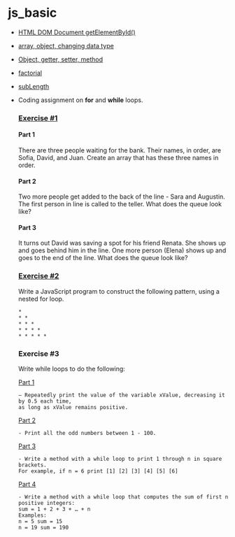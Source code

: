 # js_basic

- [HTML DOM Document getElementById()](index.js)
- [array, object, changing data type](data_type.js)
- [Object, getter, setter, method](object.js)
- [factorial](factorial.js)
- [subLength](subLength.js)

- Coding assignment on **for** and **while** loops.

    ### [Exercise #1](exercise1.js)

    #### Part 1
    There are three people waiting for the bank. Their names, in order, are Sofia, David, and Juan.
    Create an array that has these three names in order.

    #### Part 2

    Two more people get added to the back of the line - Sara and Augustin.
    The first person in line is called to the teller.
    What does the queue look like?

    #### Part 3

    It turns out David was saving a spot for his friend Renata. She shows up and goes behind him in the line. One more person (Elena) shows up and goes to the end of the line.
    What does the queue look like?

    ### [Exercise #2](exercise2.js)

    Write a JavaScript program to construct the following pattern, using a nested for loop.

    ```
    *  
    * *  
    * * *  
    * * * *  
    * * * * *
    ```
    ### Exercise #3 
    Write while loops to do the following:

    [Part 1](exercise3_1.js)
    ```
    – Repeatedly print the value of the variable xValue, decreasing it by 0.5 each time,
    as long as xValue remains positive.
    ```
    [Part 2](exercise3_2.js)
    ```
    - Print all the odd numbers between 1 - 100.
    ```
    [Part 3](exercise3_3.js)
    ```
    - Write a method with a while loop to print 1 through n in square brackets. 
    For example, if n = 6 print [1] [2] [3] [4] [5] [6]
    ```
    [Part 4](exercise3_4.js)
    ```
    - Write a method with a while loop that computes the sum of first n positive integers: 
    sum = 1 + 2 + 3 + … + n
    Examples:
    n = 5 sum = 15
    n = 19 sum = 190
    ```